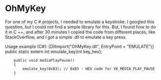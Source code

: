 # OhMyKey
For one of my C # projects, I needed to emulate a keystroke. 
I googled this question, but I could not find a simple library for this. 
But, I found how to do it in C ++, and after 30 minutes I copied the code from different places, like StackOverflow, and I got a simple .dll to emulate a key press.

Usage example (C#):
        [DllImport("OhMyKey.dll", EntryPoint = "EMULATE")]
        public static extern int emulate_key(int key_hex);
        
        public void mediaPlayPause()
        {
            emulate_key(0xB3); // 0xB3 - HEX code for VK_MEDIA_PLAY_PAUSE
        }
